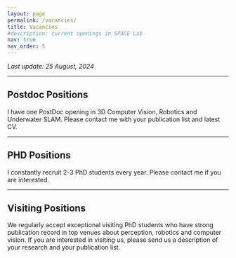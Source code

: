 ```yaml
---
layout: page
permalink: /vacancies/
title: Vacancies
#description: current openings in SPACE Lab
nav: true
nav_order: 5
---
```


*Last update: 25 August, 2024*

---
## **Postdoc Positions**

I have one PostDoc opening in 3D Computer Vision, Robotics and Underwater SLAM. Please contact me with your publication list and latest CV.

---
## **PHD Positions**

I constantly recruit 2-3 PhD students every year. Please contact me if you are interested. 

---
## **Visiting Positions**

We regularly accept exceptional visiting PhD students who have strong publication record in top venues about perception, robotics and computer vision. If you are interested in visiting us, please send us a description of your research and your publication list.
